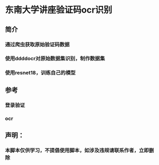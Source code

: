 # 东南大学讲座验证码ocr识别
## 简介
### 通过爬虫获取原始验证码数据
### 使用ddddocr对原始数据集识别，制作数据集
### 使用resnet18，训练自己的模型
## 参考
### 登录验证
### ocr
## 声明：
### 本脚本仅供学习，不提倡使用脚本，如涉及违规请联系作者，立即删除
